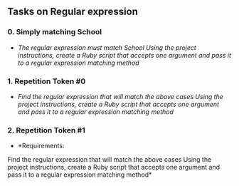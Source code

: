 ## Tasks on Regular expression

### 0. Simply matching School

* *The regular expression must match School
Using the project instructions, create a Ruby script that accepts one argument and pass it to a regular expression matching method*

### 1. Repetition Token #0

* *Find the regular expression that will match the above cases
Using the project instructions, create a Ruby script that accepts one argument and pass it to a regular expression matching method*

### 2. Repetition Token #1

* *Requirements:

Find the regular expression that will match the above cases
Using the project instructions, create a Ruby script that accepts one argument and pass it to a regular expression matching method*
